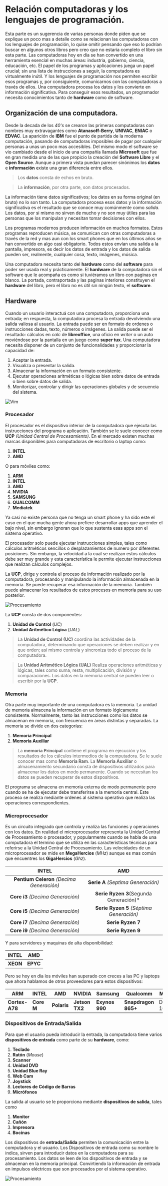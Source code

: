 # Relación computadoras y los lenguajes de programación.

Esta parte es un sugerencia de varias personas donde piden que se explique un poco mas a detalle como se relacionan las computadoras con los lenguajes de programación, lo quise omitir pensando que eso lo podrían buscar en algunos otros libros pero creo que no estaría completo el libro sin esta parte.
Las computadoras hoy en día se han convertido en una herramienta esencial en muchas áreas: industria, gobierno, ciencia, educación, etc. El papel de los programas y aplicaciones juega un papel crucial; sin una lista de instrucciones a seguir, la computadora es virtualmente inútil. Y los lenguajes de programación nos permiten escribir esos programas y, por consiguiente, comunicarnos con las computadoras a través de ellos.
Una computadora procesa los datos y los convierte en información significativa. Para conseguir esos resultados, un programador necesita conocimientos tanto de **hardware** como de software.

## Organización de una computadora.

Desde la decada de los *40's* se crearon las primeras computadoras con nombres muy extravagantes como **Atanasoff-Berry**, **UNIVAC**, **ENIAC** o **EDVAC**.
La aparición de **IBM** fue el punto de partida de la moderna computación, pasando de computadoras imposibles de pagar por cualquier personas a unas un poco mas accesibles. Del mismo modo el software se vio cambiado desde el inicio de una compañía llamada **Microsoft** que fue en gran medida una de las que propicio la creación del **Software Libre** y el **Open Source**.
Aunque a primera vista puedan parecer sinónimos los **datos** e **información** existe una gran diferencia entre ellos.

> Los **datos** consta de echos en bruto. 

> La **información**, por otra parte, son datos procesados.

La información tiene datos significativos; los datos en su forma original (en bruto) no lo son tanto. La computadora procesa esos datos y la información significativa es el resultado que se conoce muy comúnmente como *salida*.
Los datos, por si mismo no sirven de mucho y no son muy útiles para las personas que los manipulan y necesitan tomar decisiones con ellos.

Los programas modernos producen información en muchos formatos. Estos programas reproducen música, se comunican con otras computadoras a través de la red y mas aun con los smart phones que en los últimos años se han convertido en algo casi obligatorio. Todos estos envían una salida a la pantalla, impresora, es decir los datos de entrada y los datos de salida pueden ser, realmente, cualquier cosa, texto, imágenes, música.

Una computadora necesita tanto del **hardware** como del **software** para poder ser usada real y prácticamente. El **hardware** de la computadora sin el software que le acompaña es como si tuviéramos un libro con paginas en blanco. La portada, contraportada y las paginas interiores constituyen el **hardware** del libro, pero el libro no es útil sin ningún texto, el **software**.

## Hardware

Cuando un usuario interactuá con una computadora, proporciona una entrada; en respuesta, la computadora procesa la entrada devolviendo una salida valiosa al usuario. La entrada puede ser en formato de ordenes o instrucciones dadas, texto, números o imágenes. La salida puede ser el resultado: cálculos en *calc* de **libreoffice**, una oficio en *writer* o un auto moviéndose por la pantalla en un juego como **super tux**. Una computadora necesita disponer de un conjunto de funcionalidades y proporcionar la capacidad de:

1. Aceptar la entrada.
2. Visualiza o presentar la salida.
3. Almacenar la información en un formato consistente.
4. Ejecutar operaciones aritméticas o lógicas bien sobre datos de entrada o bien sobre datos de salida.
5. Monitorizar, controlar y dirigir las operaciones globales y de secuencia del sistema.

![Vim](../Imagenes/Arquitectura/CPU.svg)

### Procesador
El procesador es el dispositivo interior de la computadora que ejecuta las instrucciones del programa o aplicación. También se le suele conocer como **UCP** *(Unidad Central de Procesamiento)*. En el mercado existen muchas marcas disponibles para computadoras de escritorio o laptop como:

1. **INTEL**
2. **AMD**

O para móviles como:

1. **ARM**
2. **INTEL**
3. **AMD**
4. **NVIDIA**
5. **SAMSUNG**
6. **QUALCOMM**
7. **Mediatek**

Ya casi no existe persona que no tenga un smart phone y ha sido este el caso en el que mucha gente ahora prefiere desarrollar apps que aprender el bajo nivel, sin embargo ignoran que lo que sustenta esas apps son el sistema operativo.

El procesador solo puede ejecutar instrucciones simples, tales como cálculos aritméticos sencillos o desplazamientos de numero por diferentes posiciones. Sin embargo, la velocidad a la cual se realizan estos cálculos debe ser muy grande y esta característica le permite ejecutar instrucciones que realizan cálculos complejos.

La **UCP**, dirige y controla el proceso de información realizado por la computadora, procesando y manipulando la información almacenada en la memoria. Se puede recuperar esa información de la memoria. También puede almacenar los resultados de estos procesos en memoria para su uso posterior.

![Procesamiento](../Imagenes/Arquitectura/Procesamiento.svg)

La **UCP** consta de dos componentes:

1. **Unidad de Control** (*UC*)
2. **Unidad Aritmético Lógica** (*UAL*)

> La **Unidad de Control (UC)** coordina las actividades de la computadora, determinando que operaciones se deben realizar y en que orden; así mismo controla y sincroniza todo el proceso de la computadora.

> La **Unidad Aritmético Lógica (UAL)** Realiza operaciones aritméticas y lógicas, tales como suma, resta, multiplicación, división y comparaciones. Los datos en la memoria central se pueden leer o escribir por la **UCP**.

### Memoria

Otra parte muy importante de una computadora es la memoria. La unidad de memoria almacena la información en un formato lógicamente consistente. Normalmente, tanto las instrucciones como los datos se almacenan en memoria, con frecuencia en áreas distintas y separadas. La memoria se divide en dos categorías:

1. **Memoria Principal**
2. **Memoria Auxiliar**

> La **memoria Principal** contiene el programa en ejecución y los resultados de los cálculos intermedios de la computadora. Se le suele conocer mas como **Memoria Ram**.
> La **Memoria Auxiliar** o almacenamiento secundario consta de dispositivos utilizados para almacenar los datos en modo permanente. Cuando se necesitan los datos se pueden recuperar de estos dispositivos.

El programa se almacena en memoria externa de modo permanente pero cuando se ha de ejecutar debe transferirse a la memoria central. Este proceso se realiza mediante ordenes al sistema operativo que realiza las operaciones correspondientes.

### Microprocesador

Es un circuito integrado que controla y realiza las funciones y operaciones con los datos. En realidad el microprocesador representa la Unidad Central de Procesamiento o procesador, y popularmente cuando se habla de una computadora el termino que se utiliza en las características técnicas para referirse a la Unidad Central de Procesamiento. Las velocidades de un microprocesador se mide en **MegaHercios** (*MHz*) aunque es mas común que encuentres los **GigaHercios** (*Ghz*).

| **INTEL**                                 | **AMD**                                  |
|:-----------------------------------------:|:----------------------------------------:|
| **Pentium Celeron** *(Decima Generación)* | **Serie A** *(Septima Generación)*       |
| **Core i3** *(Decima Generación)*         | **Serie Ryzen 3**(Segunda Generación)*   |
| **Core i5** *(Decima Generación)*         | **Serie Ryzen 5** *(Séptima Generación)* |
| **Core i7** *(Decima Generación)*         | **Serie Ryzen 7**                        |
| **Core i9** *(Decima Generación)*         | **Serie Ryzen 9**                        |

Y para servidores y maquinas de alta disponibilidad:

| **INTEL** | **AMD**     |
|:---------:|:-----------:|
| **XEON**  | **EPYC** |

Pero se hoy en día los móviles han superado con creces a las PC y laptops que ahora hablamos de otros proveedores para estos dispositivos:

| **ARM**        | **INTEL**  | **AMD**     | **NVIDIA**   | **Samsung**     | **Qualcomm**        | Mediatek       |
|----------------|------------|-------------|--------------|-----------------|---------------------|----------------|
| **Cortex-A78** | **Core M** | **Polaris** | **Jetson TX2** | **Exynos 990** | **Snapdragon 865+** | Dimensity 1000 |

### Dispositivos de Entrada/Salida

Para que el usuario pueda introducir la entrada, la computadora tiene varios **dispositivos de entrada** como parte de su **hardware**, como:

1. **Teclado**
2. **Ratón**  (*Mouse*)
3. **Scanner**
5. **Unidad DVD**
6. **Unidad Blue Ray**
7. **Web Cam**
8. **Joystick**
9. **Lectores de Código de Barras**
10. **Micrófonos**

La salida al usuario se le proporciona mediante **dispositivos de salida**, tales como

1. **Monitor**
2. **Cañón**
3. **Impresora**
4. **Bocinas**

Los dispositivos de **entrada/Salida** permiten la comunicación entre la computadora y el usuario. Los Dispositivos de entrada como su nombre lo indica, sirven para introducir datos en la computadora para su procesamiento. Los datos se leen de los dispositivos de entrada y se almacenan en la memoria principal. Convirtiendo la información de entrada en impulsos eléctricos que son procesados por el sistema operativo.

![Procesamiento](/Imagenes/Arquitectura/IO.svg)



